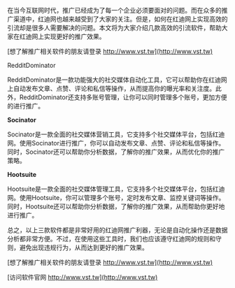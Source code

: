 在当今互联网时代，推广已经成为了每一个企业必须要面对的问题。而在众多的推广渠道中，红迪网也越来越受到了大家的关注。但是，如何在红迪网上实现高效的引流却是很多人需要解决的问题。本文将为大家介绍几款高效的引流软件，帮助大家在红迪网上实现更好的推广效果。

[想了解推广相关软件的朋友请登录 http://www.vst.tw](http://www.vst.tw)

RedditDominator

RedditDominator是一款功能强大的社交媒体自动化工具，它可以帮助你在红迪网上自动发布文章、点赞、评论和私信等操作，从而提高你的曝光率和关注度。此外，RedditDominator还支持多账号管理，让你可以同时管理多个账号，更加方便的进行推广。

**Socinator**

Socinator是一款全面的社交媒体营销工具，它支持多个社交媒体平台，包括红迪网。使用Socinator进行推广，你可以自动发布文章、点赞、评论和私信等操作。同时，Socinator还可以帮助你分析数据，了解你的推广效果，从而优化你的推广策略。

**Hootsuite**

Hootsuite是一款全面的社交媒体管理工具，它支持多个社交媒体平台，包括红迪网。使用Hootsuite，你可以管理多个账号，定时发布文章、监控关键词等操作。同时，Hootsuite还可以帮助你分析数据，了解你的推广效果，从而帮助你更好地进行推广。

总之，以上三款软件都是非常好用的红迪网推广利器，无论是自动化操作还是数据分析都非常方便。不过，在使用这些工具时，我们也应该遵守红迪网的规则和守则，避免出现违规行为，从而达到更好的推广效果。

[想了解推广相关软件的朋友请登录 http://www.vst.tw](http://www.vst.tw)


[访问软件官网 http://www.vst.tw](http://www.vst.tw)
